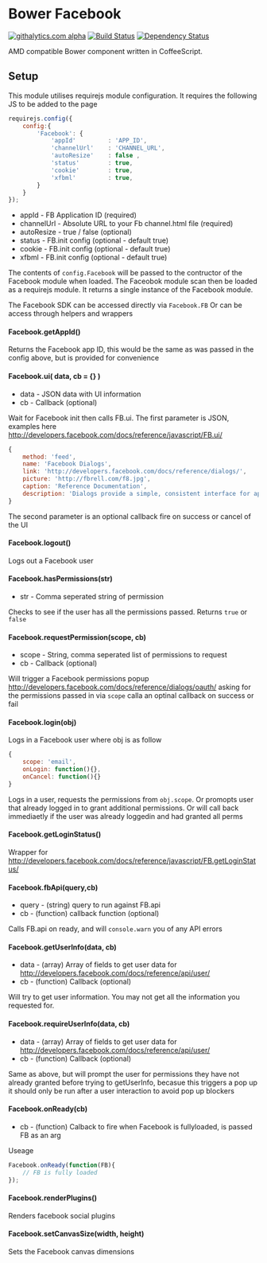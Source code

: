 # Bower Facebook
[![githalytics.com alpha](https://cruel-carlota.pagodabox.com/917637450c836ec0373668c8df3c3d06 "githalytics.com")](http://githalytics.com/thomaswelton/bower-facebook)
[![Build Status](https://travis-ci.org/thomaswelton/bower-facebook.png)](https://travis-ci.org/thomaswelton/bower-facebook)
[![Dependency Status](https://david-dm.org/thomaswelton/bower-facebook.png)](https://david-dm.org/thomaswelton/bower-facebook)


AMD compatible Bower component written in CoffeeScript.


## Setup

This module utilises requirejs module configuration. It requires the following JS to be added to the page

```javascript
requirejs.config({
	config:{
		'Facebook': {
			'appId'      	: 'APP_ID',
			'channelUrl'	: 'CHANNEL_URL',
			'autoResize'	: false	,
			'status'     	: true,
			'cookie'     	: true,
			'xfbml'			: true,
		}
	}
});
```

* appId - FB Application ID (required)
* channelUrl - Absolute URL to your Fb channel.html file (required)
* autoResize - true / false (optional)
* status - FB.init config (optional - default true)
* cookie - FB.init config (optional - default true)
* xfbml - FB.init config (optional - default true)

The contents of `config.Facebook` will be passed to the contructor of the Facebook module when loaded.
The Faceobok module scan then be loaded as a requirejs module. It returns a single instance of the Facebook module.

The Facebook SDK can be accessed directly via `Facebook.FB`
Or can be access through helpers and wrappers



#### Facebook.getAppId()

Returns the Facebook app ID, this would be the same as was passed in the config above, but is provided for convenience

#### Facebook.ui( data, cb = {} )

- data - JSON data with UI information
- cb - Callback (optional)

Wait for Facebook init then calls FB.ui. The first parameter is JSON, examples here http://developers.facebook.com/docs/reference/javascript/FB.ui/

```javascript
{
    method: 'feed',
    name: 'Facebook Dialogs',
    link: 'http://developers.facebook.com/docs/reference/dialogs/',
    picture: 'http://fbrell.com/f8.jpg',
    caption: 'Reference Documentation',
    description: 'Dialogs provide a simple, consistent interface for applications to interface with users.'
}
```

The second parameter is an optional callback fire on success or cancel of the UI


#### Facebook.logout()

Logs out a Facebook user


#### Facebook.hasPermissions(str)

- str - Comma seperated string of permission

Checks to see if the user has all the permissions passed. Returns `true` or `false`

#### Facebook.requestPermission(scope, cb)

- scope - String, comma seperated list of permissions to request
- cb - Callback (optional)

Will trigger a Facebook permissions popup http://developers.facebook.com/docs/reference/dialogs/oauth/ asking for the permissions passed in via `scope` calla an optinal callback on success or fail

#### Facebook.login(obj)

Logs in a Facebook user where obj is as follow

```javascript
{
	scope: 'email',
	onLogin: function(){},
	onCancel: function(){}
}
```

Logs in a user, requests the permissions from `obj.scope`. Or promopts user that already logged in to grant additional permissions. Or will call back immediaetly if the user was already loggedin and had granted all perms


#### Facebook.getLoginStatus()

Wrapper for http://developers.facebook.com/docs/reference/javascript/FB.getLoginStatus/

#### Facebook.fbApi(query,cb)

- query - (string) query to run against FB.api
- cb - (function) callback function (optional)

Calls FB.api on ready, and will `console.warn` you of any API errors


#### Facebook.getUserInfo(data, cb)

- data - (array) Array of fields to get user data for http://developers.facebook.com/docs/reference/api/user/
- cb - (function) Callback (optional)

Will try to get user information. You may not get all the information you requested for.

#### Facebook.requireUserInfo(data, cb)

- data - (array) Array of fields to get user data for http://developers.facebook.com/docs/reference/api/user/
- cb - (function) Callback (optional)

Same as above, but will prompt the user for permissions they have not already granted before trying to getUserInfo, becasue this triggers a pop up it should only be run after a user interaction to avoid pop up blockers


#### Facebook.onReady(cb)

- cb - (function) Calback to fire when Facebook is fullyloaded, is passed FB as an arg

Useage

```javascript
Facebook.onReady(function(FB){
	// FB is fully loaded
});
```


#### Facebook.renderPlugins()

Renders facebook social plugins

#### Facebook.setCanvasSize(width, height)

Sets the Facebook canvas dimensions
